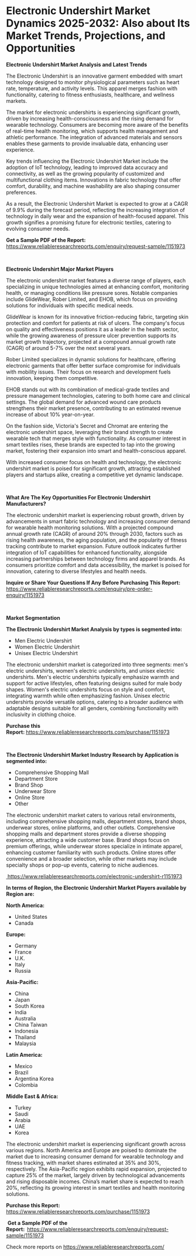 <p><h1>Electronic Undershirt Market Dynamics 2025-2032: Also about Its Market Trends, Projections, and Opportunities</h1></p><p><strong>Electronic Undershirt Market Analysis and Latest Trends</strong></p>
<p><p>The Electronic Undershirt is an innovative garment embedded with smart technology designed to monitor physiological parameters such as heart rate, temperature, and activity levels. This apparel merges fashion with functionality, catering to fitness enthusiasts, healthcare, and wellness markets.</p><p>The market for electronic undershirts is experiencing significant growth, driven by increasing health-consciousness and the rising demand for wearable technology. Consumers are becoming more aware of the benefits of real-time health monitoring, which supports health management and athletic performance. The integration of advanced materials and sensors enables these garments to provide invaluable data, enhancing user experience.</p><p>Key trends influencing the Electronic Undershirt Market include the adoption of IoT technology, leading to improved data accuracy and connectivity, as well as the growing popularity of customized and multifunctional clothing items. Innovations in fabric technology that offer comfort, durability, and machine washability are also shaping consumer preferences. </p><p>As a result, the Electronic Undershirt Market is expected to grow at a CAGR of 9.9% during the forecast period, reflecting the increasing integration of technology in daily wear and the expansion of health-focused apparel. This growth signifies a promising future for electronic textiles, catering to evolving consumer needs.</p></p>
<p><strong>Get a Sample PDF of the Report:&nbsp;</strong> <a href="https://www.reliableresearchreports.com/enquiry/request-sample/1151973?utm_campaign=3557&utm_medium=2&utm_source=Github&utm_content=ia&utm_term=05042025&utm_id=electronic-undershirt">https://www.reliableresearchreports.com/enquiry/request-sample/1151973</a></p>
<p>&nbsp;</p>
<p><strong>Electronic Undershirt Major Market Players</strong></p>
<p><p>The electronic undershirt market features a diverse range of players, each specializing in unique technologies aimed at enhancing comfort, monitoring health, or managing conditions like pressure sores. Notable companies include GlideWear, Rober Limited, and EHOB, which focus on providing solutions for individuals with specific medical needs. </p><p>GlideWear is known for its innovative friction-reducing fabric, targeting skin protection and comfort for patients at risk of ulcers. The company's focus on quality and effectiveness positions it as a leader in the health sector, while the growing awareness of pressure ulcer prevention supports its market growth trajectory, projected at a compound annual growth rate (CAGR) of around 5-7% over the next several years.</p><p>Rober Limited specializes in dynamic solutions for healthcare, offering electronic garments that offer better surface compromise for individuals with mobility issues. Their focus on research and development fuels innovation, keeping them competitive. </p><p>EHOB stands out with its combination of medical-grade textiles and pressure management technologies, catering to both home care and clinical settings. The global demand for advanced wound care products strengthens their market presence, contributing to an estimated revenue increase of about 10% year-on-year.</p><p>On the fashion side, Victoria's Secret and Chromat are entering the electronic undershirt space, leveraging their brand strength to create wearable tech that merges style with functionality. As consumer interest in smart textiles rises, these brands are expected to tap into the growing market, fostering their expansion into smart and health-conscious apparel.</p><p>With increased consumer focus on health and technology, the electronic undershirt market is poised for significant growth, attracting established players and startups alike, creating a competitive yet dynamic landscape.</p></p>
<p>&nbsp;</p>
<p><strong>What Are The Key Opportunities For Electronic Undershirt Manufacturers?</strong></p>
<p><p>The electronic undershirt market is experiencing robust growth, driven by advancements in smart fabric technology and increasing consumer demand for wearable health monitoring solutions. With a projected compound annual growth rate (CAGR) of around 20% through 2030, factors such as rising health awareness, the aging population, and the popularity of fitness tracking contribute to market expansion. Future outlook indicates further integration of IoT capabilities for enhanced functionality, alongside increasing partnerships between technology firms and apparel brands. As consumers prioritize comfort and data accessibility, the market is poised for innovation, catering to diverse lifestyles and health needs.</p></p>
<p><strong>Inquire or Share Your Questions If Any Before Purchasing This Report:</strong> <a href="https://www.reliableresearchreports.com/enquiry/pre-order-enquiry/1151973?utm_campaign=3557&utm_medium=2&utm_source=Github&utm_content=ia&utm_term=05042025&utm_id=electronic-undershirt">https://www.reliableresearchreports.com/enquiry/pre-order-enquiry/1151973</a></p>
<p>&nbsp;</p>
<p><strong>Market Segmentation</strong></p>
<p><strong>The Electronic Undershirt Market Analysis by types is segmented into:</strong></p>
<p><ul><li>Men Electric Undershirt</li><li>Women Electric Undershirt</li><li>Unisex Electric Undershirt</li></ul></p>
<p><p>The electronic undershirt market is categorized into three segments: men's electric undershirts, women's electric undershirts, and unisex electric undershirts. Men's electric undershirts typically emphasize warmth and support for active lifestyles, often featuring designs suited for male body shapes. Women's electric undershirts focus on style and comfort, integrating warmth while often emphasizing fashion. Unisex electric undershirts provide versatile options, catering to a broader audience with adaptable designs suitable for all genders, combining functionality with inclusivity in clothing choice.</p></p>
<p><strong>Purchase this Report:&nbsp;</strong><a href="https://www.reliableresearchreports.com/purchase/1151973?utm_campaign=3557&utm_medium=2&utm_source=Github&utm_content=ia&utm_term=05042025&utm_id=electronic-undershirt">https://www.reliableresearchreports.com/purchase/1151973</a></p>
<p>&nbsp;</p>
<p><strong>The Electronic Undershirt Market Industry Research by Application is segmented into:</strong></p>
<p><ul><li>Comprehensive Shopping Mall</li><li>Department Store</li><li>Brand Shop</li><li>Underwear Store</li><li>Online Store</li><li>Other</li></ul></p>
<p><p>The electronic undershirt market caters to various retail environments, including comprehensive shopping malls, department stores, brand shops, underwear stores, online platforms, and other outlets. Comprehensive shopping malls and department stores provide a diverse shopping experience, attracting a wide customer base. Brand shops focus on premium offerings, while underwear stores specialize in intimate apparel, enhancing customer familiarity with such products. Online stores offer convenience and a broader selection, while other markets may include specialty shops or pop-up events, catering to niche audiences.</p></p>
<p><a href="https://www.reliableresearchreports.com/electronic-undershirt-r1151973?utm_campaign=3557&utm_medium=2&utm_source=Github&utm_content=ia&utm_term=05042025&utm_id=electronic-undershirt">&nbsp;https://www.reliableresearchreports.com/electronic-undershirt-r1151973</a></p>
<p><strong>In terms of Region, the Electronic Undershirt Market Players available by Region are:</strong></p>
<p>
    <p> <strong> North America: </strong>
        <ul>
            <li>United States</li>
            <li>Canada</li>
        </ul>
        </p> 
    <p> <strong> Europe: </strong>
        <ul>
            <li>Germany</li>
            <li>France</li>
            <li>U.K.</li>
            <li>Italy</li>
            <li>Russia</li>
        </ul>
        </p> 
    <p> <strong> Asia-Pacific: </strong>
        <ul>
            <li>China</li>
            <li>Japan</li>
            <li>South Korea</li>
            <li>India</li>
            <li>Australia</li>
            <li>China Taiwan</li>
            <li>Indonesia</li>
            <li>Thailand</li>
            <li>Malaysia</li>
        </ul>
        </p> 
    <p> <strong> Latin America: </strong>
        <ul>
            <li>Mexico</li>
            <li>Brazil</li>
            <li>Argentina Korea</li>
            <li>Colombia</li>
        </ul>
        </p> 
    <p> <strong> Middle East & Africa: </strong>
        <ul>
            <li>Turkey</li>
            <li>Saudi</li>
            <li>Arabia</li>
            <li>UAE</li>
            <li>Korea</li>
        </ul>
    </p>
    </p>
<p><p>The electronic undershirt market is experiencing significant growth across various regions. North America and Europe are poised to dominate the market due to increasing consumer demand for wearable technology and fitness tracking, with market shares estimated at 35% and 30%, respectively. The Asia-Pacific region exhibits rapid expansion, projected to capture 25% of the market, largely driven by technological advancements and rising disposable incomes. China’s market share is expected to reach 20%, reflecting its growing interest in smart textiles and health monitoring solutions.</p></p>
<p><strong>Purchase this Report: </strong><a href="https://www.reliableresearchreports.com/purchase/1151973?utm_campaign=3557&utm_medium=2&utm_source=Github&utm_content=ia&utm_term=05042025&utm_id=electronic-undershirt">https://www.reliableresearchreports.com/purchase/1151973</a></p>
<p>&nbsp;<strong>Get a Sample PDF of the Report:&nbsp;&nbsp;</strong><a href="https://www.reliableresearchreports.com/enquiry/request-sample/1151973?utm_campaign=3557&utm_medium=2&utm_source=Github&utm_content=ia&utm_term=05042025&utm_id=electronic-undershirt">https://www.reliableresearchreports.com/enquiry/request-sample/1151973</a></p>
<p><strong></strong></p>
<p>Check more reports on <a href="https://www.reliableresearchreports.com/?utm_campaign=3557&utm_medium=2&utm_source=Github&utm_content=ia&utm_term=05042025&utm_id=electronic-undershirt">https://www.reliableresearchreports.com/</a></p>